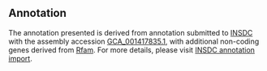 

Annotation
----------

The annotation presented is derived from annotation submitted to
[INSDC](http://www.insdc.org) with the assembly accession
[GCA\_001417835.1](http://www.ebi.ac.uk/ena/data/view/GCA_001417835.1),
with additional non-coding genes derived from
[Rfam](http://rfam.xfam.org/). For more details, please visit [INSDC
annotation
import](http://ensemblgenomes.org/info/data/insdc_annotation).
